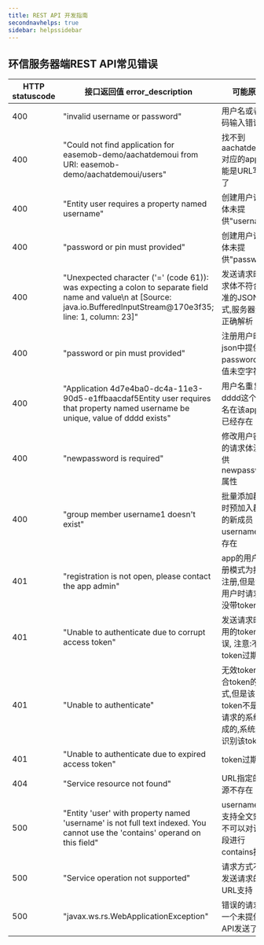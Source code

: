 ```yaml
---
title: REST API 开发指南
secondnavhelps: true
sidebar: helpssidebar
---
```


## 环信服务器端REST API常见错误


| HTTP statuscode  |   接口返回值 error_description   |   可能原因 |
|--------------|----------------|--------------------------|
| 400      | "invalid username or password" | 用户名或者密码输入错误|
| 400       | "Could not find application for easemob-demo/aachatdemoui from URI: easemob-demo/aachatdemoui/users" | 找不到aachatdemoui对应的app, 可能是URL写错了 |
| 400       | "Entity user requires a property named username" |  创建用户请求体未提供"username" |
| 400       | "password or pin must provided" | 创建用户请求体未提供"password" |
| 400       | "Unexpected character ('=' (code 61)): was expecting a colon to separate field name and value\n at [Source: java.io.BufferedInputStream@170e3f35; line: 1, column: 23]" | 发送请求时请求体不符合标准的JSON格式,服务器无法正确解析 |
| 400       | "password or pin must provided" | 注册用户时json中提供了password但是值未空字符 |
| 400       | "Application 4d7e4ba0-dc4a-11e3-90d5-e1ffbaacdaf5Entity user requires that property named username be unique, value of dddd exists" |  用户名重复, dddd这个用户名在该app下已经存在 |
| 400       | "newpassword is required" |  修改用户密码的请求体没提供newpassword属性 |
| 400       | "group member username1 doesn't exist" |  批量添加群组时预加入群组的新成员username不存在 |
| 401       | "registration is not open, please contact the app admin" |  app的用户注册模式为授权注册,但是注册用户时请求头没带token |
| 401       | "Unable to authenticate due to corrupt access token" | 发送请求时使用的token错误, 注意:不是token过期 |
| 401       | "Unable to authenticate" | 无效token, 符合token的格式,但是该token不是接受请求的系统生成的,系统无法识别该token  |
| 401       | "Unable to authenticate due to expired access token" | token过期  |
| 404       | "Service resource not found" | URL指定的资源不存在 |
| 500       | "Entity 'user' with property named 'username' is not full text indexed.  You cannot use the 'contains' operand on this field" | username不支持全文索引,不可以对该字段进行contains操作 |
 | 500      | "Service operation not supported" | 请求方式不被发送请求的URL支持 | 
 | 500      |  "javax.ws.rs.WebApplicationException"  |  错误的请求, 给一个未提供的API发送了请求  | 

